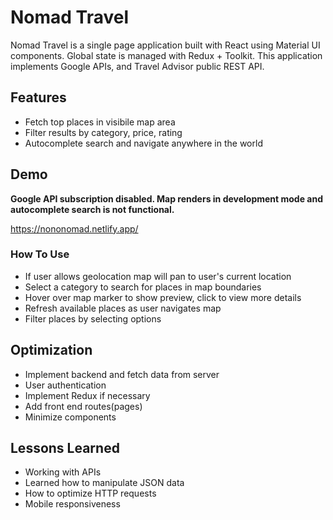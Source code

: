 
# Nomad Travel

Nomad Travel is a single page application built with React using Material UI components. Global state is managed with Redux + Toolkit. This application implements Google APIs, and Travel Advisor public REST API.



## Features

- Fetch top places in visibile map area
- Filter results by category, price, rating
- Autocomplete search and navigate anywhere in the world


## Demo
**Google API subscription disabled. Map renders in development mode and autocomplete search is not functional.**

https://nononomad.netlify.app/

### How To Use
- If user allows geolocation map will pan to user's current location
- Select a category to search for places in map boundaries
- Hover over map marker to show preview, click to view more details
- Refresh available places as user navigates map
- Filter places by selecting options

## Optimization

- Implement backend and fetch data from server
- User authentication
- Implement Redux if necessary 
- Add front end routes(pages)
- Minimize components

## Lessons Learned

- Working with APIs
- Learned how to manipulate JSON data
- How to optimize HTTP requests
- Mobile responsiveness

